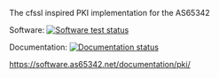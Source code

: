 The cfssl inspired PKI implementation for the AS65342

Software: [![Software test status](https://jenkins.as65342.net/job/pki/badge/icon)](https://jenkins.as65342.net/job/pki/)

Documentation: [![Documentation status](https://jenkins.as65342.net/job/pki-documentation/badge/icon)](https://jenkins.as65342.net/job/pki-documentation/)

https://software.as65342.net/documentation/pki/
